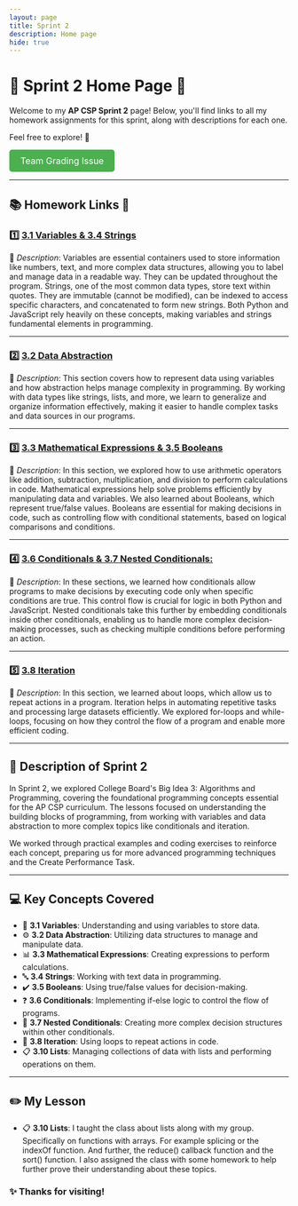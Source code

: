 ```yaml
---
layout: page
title: Sprint 2
description: Home page
hide: true
---
```

# 🚀 **Sprint 2 Home Page** 🏁

Welcome to my **AP CSP Sprint 2** page! Below, you'll find links to all my homework assignments for this sprint, along with descriptions for each one. 

Feel free to explore! 🌟

<a href="https://github.com/Ryan378-code/portfolio_2025/issues/5" style="display: inline-block; padding: 10px 20px; font-size: 16px; color: white; background-color: #4CAF50; text-align: center; text-decoration: none; border-radius: 5px;">Team Grading Issue</a>

---

## 📚 **Homework Links** 🔗

### 1️⃣ **[3.1 Variables & 3.4 Strings](3.1+3.4HW.html)**  
📖 *Description*: 
Variables are essential containers used to store information like numbers, text, and more complex data structures, allowing you to label and manage data in a readable way. They can be updated throughout the program. Strings, one of the most common data types, store text within quotes. They are immutable (cannot be modified), can be indexed to access specific characters, and concatenated to form new strings. Both Python and JavaScript rely heavily on these concepts, making variables and strings fundamental elements in programming.

---

### 2️⃣ **[3.2 Data Abstraction](3.2HW.md)**  
📖 *Description*: 
This section covers how to represent data using variables and how abstraction helps manage complexity in programming. By working with data types like strings, lists, and more, we learn to generalize and organize information effectively, making it easier to handle complex tasks and data sources in our programs.

---

### 3️⃣ **[3.3 Mathematical Expressions & 3.5 Booleans](3.3+3.5HW.md)**  
📖 *Description*: 
In this section, we explored how to use arithmetic operators like addition, subtraction, multiplication, and division to perform calculations in code. Mathematical expressions help solve problems efficiently by manipulating data and variables. We also learned about Booleans, which represent true/false values. Booleans are essential for making decisions in code, such as controlling flow with conditional statements, based on logical comparisons and conditions.

---

### 4️⃣ **[3.6 Conditionals & 3.7 Nested Conditionals:](3.6+3.7HW.md)**  
📖 *Description*: 
In these sections, we learned how conditionals allow programs to make decisions by executing code only when specific conditions are true. This control flow is crucial for logic in both Python and JavaScript. Nested conditionals take this further by embedding conditionals inside other conditionals, enabling us to handle more complex decision-making processes, such as checking multiple conditions before performing an action.

---

### 5️⃣ **[3.8 Iteration](3.8HW.md)**  
📖 *Description*: 
In this section, we learned about loops, which allow us to repeat actions in a program. Iteration helps in automating repetitive tasks and processing large datasets efficiently. We explored for-loops and while-loops, focusing on how they control the flow of a program and enable more efficient coding.

---

## 📝 **Description of Sprint 2**  
In Sprint 2, we explored College Board's Big Idea 3: Algorithms and Programming, covering the foundational programming concepts essential for the AP CSP curriculum. The lessons focused on understanding the building blocks of programming, from working with variables and data abstraction to more complex topics like conditionals and iteration.

We worked through practical examples and coding exercises to reinforce each concept, preparing us for more advanced programming techniques and the Create Performance Task.

---

## 💻 **Key Concepts Covered**  
- 📐 **3.1 Variables**: Understanding and using variables to store data.
- ⚙️ **3.2 Data Abstraction**: Utilizing data structures to manage and manipulate data.
- 📊 **3.3 Mathematical Expressions**: Creating expressions to perform calculations.
- 🔤 **3.4 Strings**: Working with text data in programming.
- ✔️ **3.5 Booleans**: Using true/false values for decision-making.
- ❓ **3.6 Conditionals**: Implementing if-else logic to control the flow of programs.
- 🔄 **3.7 Nested Conditionals**: Creating more complex decision structures within other conditionals.
- 🔁 **3.8 Iteration**: Using loops to repeat actions in code.
- 📋 **3.10 Lists**: Managing collections of data with lists and performing operations on them.

---

## ✏️ **My Lesson** 
- 📋 **3.10 Lists**: I taught the class about lists along with my group. Specifically on functions with arrays. For example splicing or the indexOf function. And further, the reduce() callback function and the sort() function. I also assigned the class with some homework to help further prove their understanding about these topics.

### ✨ Thanks for visiting!
